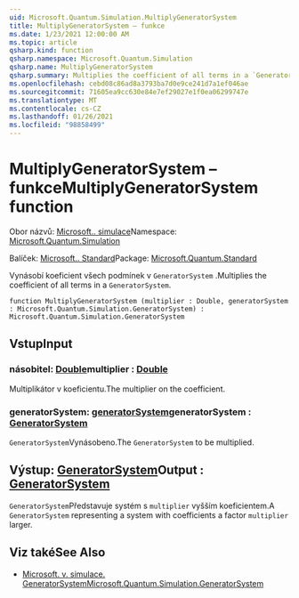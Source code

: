 ```yaml
---
uid: Microsoft.Quantum.Simulation.MultiplyGeneratorSystem
title: MultiplyGeneratorSystem – funkce
ms.date: 1/23/2021 12:00:00 AM
ms.topic: article
qsharp.kind: function
qsharp.namespace: Microsoft.Quantum.Simulation
qsharp.name: MultiplyGeneratorSystem
qsharp.summary: Multiplies the coefficient of all terms in a `GeneratorSystem`.
ms.openlocfilehash: cebd08c86ad8a3793ba7d0e9ce241d7a1ef046ae
ms.sourcegitcommit: 71605ea9cc630e84e7ef29027e1f0ea06299747e
ms.translationtype: MT
ms.contentlocale: cs-CZ
ms.lasthandoff: 01/26/2021
ms.locfileid: "98858499"
---
```

# <a name="multiplygeneratorsystem-function"></a><span data-ttu-id="70698-102">MultiplyGeneratorSystem – funkce</span><span class="sxs-lookup"><span data-stu-id="70698-102">MultiplyGeneratorSystem function</span></span>

<span data-ttu-id="70698-103">Obor názvů: [Microsoft.. simulace](xref:Microsoft.Quantum.Simulation)</span><span class="sxs-lookup"><span data-stu-id="70698-103">Namespace: [Microsoft.Quantum.Simulation](xref:Microsoft.Quantum.Simulation)</span></span>

<span data-ttu-id="70698-104">Balíček: [Microsoft.. Standard](https://nuget.org/packages/Microsoft.Quantum.Standard)</span><span class="sxs-lookup"><span data-stu-id="70698-104">Package: [Microsoft.Quantum.Standard](https://nuget.org/packages/Microsoft.Quantum.Standard)</span></span>


<span data-ttu-id="70698-105">Vynásobí koeficient všech podmínek v `GeneratorSystem` .</span><span class="sxs-lookup"><span data-stu-id="70698-105">Multiplies the coefficient of all terms in a `GeneratorSystem`.</span></span>

```qsharp
function MultiplyGeneratorSystem (multiplier : Double, generatorSystem : Microsoft.Quantum.Simulation.GeneratorSystem) : Microsoft.Quantum.Simulation.GeneratorSystem
```


## <a name="input"></a><span data-ttu-id="70698-106">Vstup</span><span class="sxs-lookup"><span data-stu-id="70698-106">Input</span></span>

### <a name="multiplier--double"></a><span data-ttu-id="70698-107">násobitel: [Double](xref:microsoft.quantum.lang-ref.double)</span><span class="sxs-lookup"><span data-stu-id="70698-107">multiplier : [Double](xref:microsoft.quantum.lang-ref.double)</span></span>

<span data-ttu-id="70698-108">Multiplikátor v koeficientu.</span><span class="sxs-lookup"><span data-stu-id="70698-108">The multiplier on the coefficient.</span></span>


### <a name="generatorsystem--generatorsystem"></a><span data-ttu-id="70698-109">generatorSystem: [generatorSystem](xref:Microsoft.Quantum.Simulation.GeneratorSystem)</span><span class="sxs-lookup"><span data-stu-id="70698-109">generatorSystem : [GeneratorSystem](xref:Microsoft.Quantum.Simulation.GeneratorSystem)</span></span>

<span data-ttu-id="70698-110">`GeneratorSystem`Vynásobeno.</span><span class="sxs-lookup"><span data-stu-id="70698-110">The `GeneratorSystem` to be multiplied.</span></span>



## <a name="output--generatorsystem"></a><span data-ttu-id="70698-111">Výstup: [GeneratorSystem](xref:Microsoft.Quantum.Simulation.GeneratorSystem)</span><span class="sxs-lookup"><span data-stu-id="70698-111">Output : [GeneratorSystem](xref:Microsoft.Quantum.Simulation.GeneratorSystem)</span></span>

<span data-ttu-id="70698-112">`GeneratorSystem`Představuje systém s `multiplier` vyšším koeficientem.</span><span class="sxs-lookup"><span data-stu-id="70698-112">A `GeneratorSystem` representing a system with coefficients a factor `multiplier` larger.</span></span>

## <a name="see-also"></a><span data-ttu-id="70698-113">Viz také</span><span class="sxs-lookup"><span data-stu-id="70698-113">See Also</span></span>

- [<span data-ttu-id="70698-114">Microsoft. v. simulace. GeneratorSystem</span><span class="sxs-lookup"><span data-stu-id="70698-114">Microsoft.Quantum.Simulation.GeneratorSystem</span></span>](xref:Microsoft.Quantum.Simulation.GeneratorSystem)